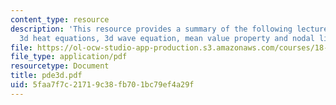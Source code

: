 ```yaml
---
content_type: resource
description: 'This resource provides a summary of the following lecture topics: the
  3d heat equations, 3d wave equation, mean value property and nodal lines.'
file: https://ol-ocw-studio-app-production.s3.amazonaws.com/courses/18-303-linear-partial-differential-equations-fall-2006/5faa7f7c21719c38fb701bc79ef4a29f_pde3d.pdf
file_type: application/pdf
resourcetype: Document
title: pde3d.pdf
uid: 5faa7f7c-2171-9c38-fb70-1bc79ef4a29f
---
```


